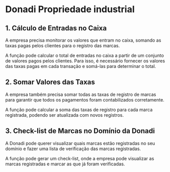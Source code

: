 # Donadi Propriedade industrial

## 1. Cálculo de Entradas no Caixa
A empresa precisa monitorar os valores que entram no caixa, somando as taxas pagas pelos clientes para o registro das marcas.

A função pode calcular o total de entradas no caixa a partir de um conjunto de valores pagos pelos clientes.
Para isso, é necessário fornecer os valores das taxas pagas em cada transação e somá-las para determinar o total.

## 2. Somar Valores das Taxas
A empresa também precisa somar todas as taxas de registro de marcas para garantir que todos os pagamentos foram contabilizados corretamente.

A função pode calcular a soma das taxas de registro para cada marca registrada, podendo ser atualizada com novos registros.

## 3. Check-list de Marcas no Domínio da Donadi
A Donadi pode querer visualizar quais marcas estão registradas no seu domínio e fazer uma lista de verificação das marcas registradas.

A função pode gerar um check-list, onde a empresa pode visualizar as marcas registradas e marcar as que já foram verificadas.
